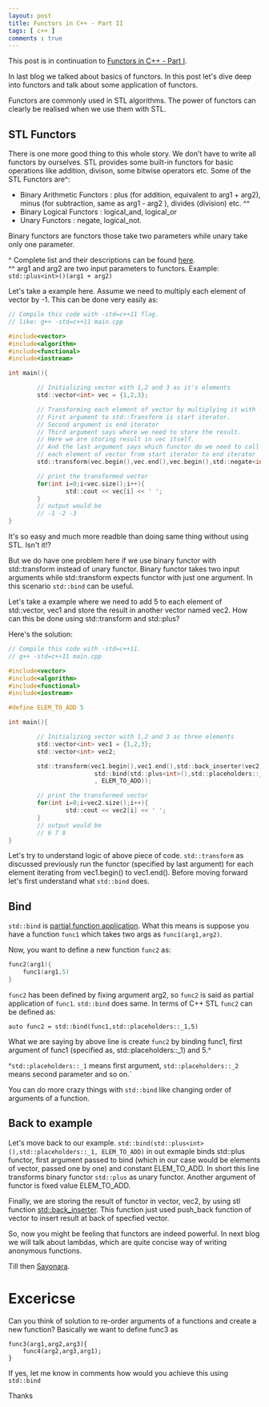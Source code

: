 ```yaml
---
layout: post
title: Functors in C++ - Part II
tags: [ c++ ]
comments : true
---
```


This post is in continuation to [Functors in C++ - Part I](https://mayankj08.github.io/2017/07/02/Functors-In-C++/).

In last blog we talked about basics of functors. In this post let's dive deep into functors and talk about some application of functors.

Functors are commonly used in STL algorithms. The power of functors can clearly be realised when we use them with STL. 

## STL Functors ##

There is one more good thing to this whole story. We don't have to write all functors by ourselves. STL provides some built-in functors for basic operations like addition, divison, some bitwise operators etc. 
Some of the STL Functors are^:

* Binary Arithmetic Functors : plus (for addition, equivalent to arg1 + arg2), minus (for subtraction, same as arg1 - arg2 ), divides (division) etc. ^^
* Binary Logical Functors : logical_and, logical_or
* Unary Functors : negate, logical_not.

Binary functors are functors those take two parameters while unary take only one parameter. 

^ Complete list and their descriptions can be found [here](http://en.cppreference.com/w/cpp/utility/functional).   
^^ arg1 and arg2 are two input parameters to functors. Example: `std::plus<int>()(arg1 + arg2)`

Let's take a example here. Assume we need to multiply each element of vector by -1. This can be done very easily as:

```c
// Compile this code with -std=c++11 flag.
// like: g++ -std=c++11 main.cpp

#include<vector>
#include<algorithm>
#include<functional>
#include<iostream>

int main(){

        // Initializing vector with 1,2 and 3 as it's elements
        std::vector<int> vec = {1,2,3};

        // Transforming each element of vector by multiplying it with -1.
        // First argument to std::Transform is start iterator.        
        // Second argument is end iterator
        // Third argument says where we need to store the result.  
        // Here we are storing result in vec itself.
        // And the last argument says which functor do we need to call for 
        // each element of vector from start iterator to end iterator
        std::transform(vec.begin(),vec.end(),vec.begin(),std::negate<int>());

        // print the transformed vector
        for(int i=0;i<vec.size();i++){
                std::cout << vec[i] << ' ';
        }
        // output would be
        // -1 -2 -3
}
```

It's so easy and much more readble than doing same thing without using STL. Isn't it!?

But we do have one problem here if we use binary functor with std::transform instead of unary functor. Binary functor takes two input arguments while std::transform expects functor with just one argument. In this scenario `std::bind` can be useful.

Let's take a example where we need to add 5 to each element of std::vector, vec1 and store the result in another vector named vec2. How can this be done using std::transform and std::plus?

Here's the solution:

```c
// Compile this code with -std=c++11.
// g++ -std=c++11 main.cpp

#include<vector>
#include<algorithm>
#include<functional>
#include<iostream>

#define ELEM_TO_ADD 5

int main(){

        // Initializing vector with 1,2 and 3 as three elements
        std::vector<int> vec1 = {1,2,3};
        std::vector<int> vec2;

        std::transform(vec1.begin(),vec1.end(),std::back_inserter(vec2),
                        std::bind(std::plus<int>(),std::placeholders::_1
                        , ELEM_TO_ADD));

        // print the transformed vector
        for(int i=0;i<vec2.size();i++){
                std::cout << vec2[i] << ' ';
        }
        // output would be
        // 6 7 8
}
```

Let's try to understand logic of above piece of code. `std::transform` as discussed previously run the functor (specified by last argument) for each element iterating from vec1.begin() to vec1.end(). Before moving forward let's first understand what `std::bind` does.

## Bind ##

`std::bind` is [partial function application](https://en.wikipedia.org/wiki/Partial_application). What this means is suppose you have a function `func1` which takes two args as `func1(arg1,arg2)`.

Now, you want to define a new function `func2` as:

```c
func2(arg1){
	func1(arg1,5)
}
``` 
`func2` has been defined by fixing argument arg2, so `func2` is said as partial application of `func1`. `std::bind` does same. In terms of C++ STL `func2` can be defined as:

`auto func2 = std::bind(func1,std::placeholders::_1,5)`

What we are saying by above line is create `func2` by binding func1, first argument of func1 (specified as, std::placeholders::_1) and 5.^

 ^`std::placeholders::_1` means first argument, `std::placeholders::_2` means second parameter and so on.`

You can do more crazy things with `std::bind` like changing order of arguments of a function.

## Back to example

Let's move back to our example.  `std::bind(std::plus<int>(),std::placeholders::_1, ELEM_TO_ADD)` in out exmaple binds std::plus functor, first argument passed to bind (which in our case would be elements of vector, passed one by one) and constant ELEM\_TO\_ADD. In short this line transforms binary functor `std::plus` as unary functor. Another argument of functor is fixed value ELEM_TO_ADD.

Finally, we are storing the result of functor in vector, vec2, by using stl function [std::back_inserter](http://en.cppreference.com/w/cpp/iterator/back_inserter). This function just used push_back function of vector to insert result at back of specfied vector.

So, now you might be feeling that functors are indeed powerful. In next blog we will talk about lambdas, which are quite concise way of writing anonymous functions. 

Till then [Sayonara](https://www.google.com/#q=sayonara).

# Excericse 
Can you think of solution to re-order arguments of a functions and create a new function? Basically we want to define func3 as 

```
func3(arg1,arg2,arg3){
	func4(arg2,arg3,arg1);
}
```

If yes, let me know in comments how would you achieve this using `std::bind`

Thanks
